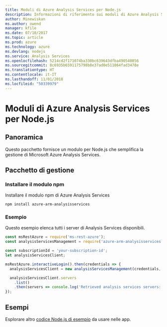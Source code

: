 ```yaml
---
title: Moduli di Azure Analysis Services per Node.js
description: Informazioni di riferimento sui moduli di Azure Analysis Services per Node.js
author: Minewiskan
ms.author: owend
manager: kfile
ms.date: 07/18/2017
ms.topic: article
ms.prod: azure
ms.technology: azure
ms.devlang: nodejs
ms.service: Analysis Services
ms.openlocfilehash: 5214cd2f171074ba330bc639643dfba490540856
ms.sourcegitcommit: 8c6935b6591175798b8e37ad0e511864fad3478e
ms.translationtype: HT
ms.contentlocale: it-IT
ms.lasthandoff: 11/01/2018
ms.locfileid: "50339979"
---
```

# <a name="azure-analysis-services-modules-for-nodejs"></a>Moduli di Azure Analysis Services per Node.js

## <a name="overview"></a>Panoramica
Questo pacchetto fornisce un modulo per Node.js che semplifica la gestione di Microsoft Azure Analysis Services.

## <a name="management-package"></a>Pacchetto di gestione

### <a name="install-the-npm-module"></a>Installare il modulo npm

Installare il modulo npm di Azure Analysis Services

```bash
npm install azure-arm-analysisservices
```

### <a name="example"></a>Esempio

Questo esempio elenca tutti i server di Analysis Services disponibili.

```javascript
const msRestAzure = require('ms-rest-azure');
const analysisServicesManagement = require('azure-arm-analysisservices');

const subscriptionId = 'your-subscription-id';
let analysisServicesClient;

msRestAzure.interactiveLogin().then(credentials => {
  analysisServicesClient = new analysisServicesManagement(credentials, subscriptionId);

  analysisServicesClient.servers
    .list()
    .then(servers => console.log('Retrieved analysis services servers: ', servers));
});
```

## <a name="samples"></a>Esempi

Esplorare altro [codice Node.js di esempio](https://azure.microsoft.com/resources/samples/?platform=nodejs) da usare nelle app.
